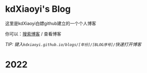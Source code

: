 # kdXiaoyi's Blog
这里是kdXiaoyi白嫖github建立的一个个人博客

你可以：[搜索博客](http://kdxiaoyi.github.io/blogs/search.html) / 查看博客

_TIP: 键入`kdxiaoyi.github.io/blogs/[年份]/[BLOG序号]/`快速打开博客_

# 2022
